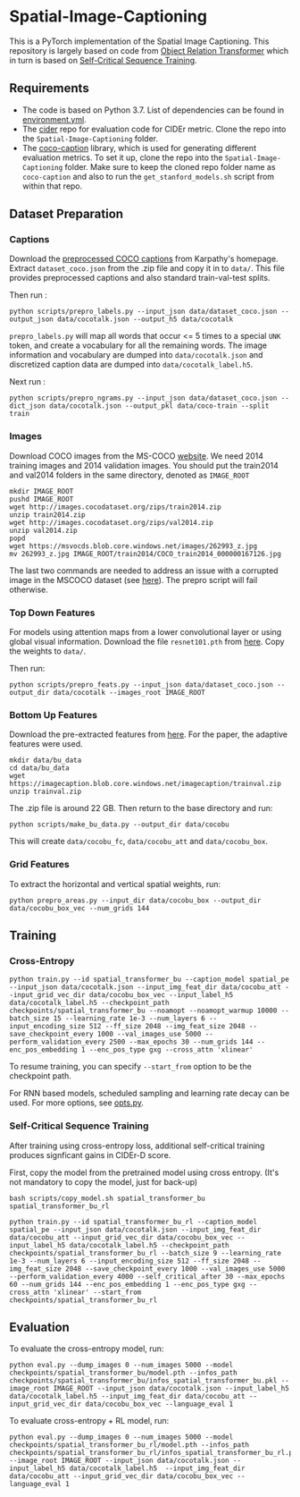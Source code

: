 # Spatial-Image-Captioning
This is a PyTorch implementation of the Spatial Image Captioning. This repository is largely based on code from [Object Relation Transformer](https://github.com/yahoo/object_relation_transformer) which in turn is based on [Self-Critical Sequence Training](https://github.com/ruotianluo/self-critical.pytorch).

## Requirements
- The code is based on Python 3.7. List of dependencies can be found in [environment.yml]().
- The [cider](https://github.com/ruotianluo/cider) repo for evaluation code for CIDEr metric. Clone the repo into the `Spatial-Image-Captioning` folder.
- The [coco-caption](https://github.com/stevehuanghe/coco-caption-py3) library, which is used for generating different evaluation metrics. To set it up, clone the repo into the `Spatial-Image-Captioning` folder. Make sure to keep the cloned repo folder name as `coco-caption` and also to run the `get_stanford_models.sh` script from within that repo.

## Dataset Preparation

### Captions
Download the [preprocessed COCO captions](http://cs.stanford.edu/people/karpathy/deepimagesent/caption_datasets.zip) from Karpathy's homepage. Extract `dataset_coco.json` from the .zip file and copy it in to `data/`. This file provides preprocessed captions and also standard train-val-test splits.

Then run :
```
python scripts/prepro_labels.py --input_json data/dataset_coco.json --output_json data/cocotalk.json --output_h5 data/cocotalk
```
`prepro_labels.py` will map all words that occur <= 5 times to a special `UNK` token, and create a vocabulary for all the remaining words. The image information and vocabulary are dumped into `data/cocotalk.json` and discretized caption data are dumped into `data/cocotalk_label.h5`.

Next run :
```
python scripts/prepro_ngrams.py --input_json data/dataset_coco.json --dict_json data/cocotalk.json --output_pkl data/coco-train --split train
```

### Images
Download COCO images from the MS-COCO [website](http://mscoco.org/dataset/#download). We need 2014 training images and 2014 validation images. You should put the train2014 and val2014 folders in the same directory, denoted as `IMAGE_ROOT`

```
mkdir IMAGE_ROOT
pushd IMAGE_ROOT
wget http://images.cocodataset.org/zips/train2014.zip
unzip train2014.zip
wget http://images.cocodataset.org/zips/val2014.zip
unzip val2014.zip
popd
wget https://msvocds.blob.core.windows.net/images/262993_z.jpg
mv 262993_z.jpg IMAGE_ROOT/train2014/COCO_train2014_000000167126.jpg
```

The last two commands are needed to address an issue with a corrupted image in the MSCOCO dataset (see [here](https://github.com/karpathy/neuraltalk2/issues/4)). The prepro script will fail otherwise.

### Top Down Features
For models using attention maps from a lower convolutional layer or using global visual information. Download the file `resnet101.pth` from [here](https://drive.google.com/drive/folders/0B7fNdx_jAqhtbVYzOURMdDNHSGM). Copy the weights to `data/`.

Then run:
```
python scripts/prepro_feats.py --input_json data/dataset_coco.json --output_dir data/cocotalk --images_root IMAGE_ROOT
```

### Bottom Up Features
Download the pre-extracted features from [here](https://github.com/peteanderson80/bottom-up-attention). For the paper, the adaptive features were used.

```
mkdir data/bu_data
cd data/bu_data
wget https://imagecaption.blob.core.windows.net/imagecaption/trainval.zip
unzip trainval.zip
```
The .zip file is around 22 GB. Then return to the base directory and run:
```
python scripts/make_bu_data.py --output_dir data/cocobu
```

This will create `data/cocobu_fc`, `data/cocobu_att` and `data/cocobu_box`.

### Grid Features
To extract the horizontal and vertical spatial weights, run:
```
python prepro_areas.py --input_dir data/cocobu_box --output_dir data/cocobu_box_vec --num_grids 144
```

## Training

### Cross-Entropy
```
python train.py --id spatial_transformer_bu --caption_model spatial_pe --input_json data/cocotalk.json --input_img_feat_dir data/cocobu_att --input_grid_vec_dir data/cocobu_box_vec --input_label_h5 data/cocotalk_label.h5 --checkpoint_path checkpoints/spatial_transformer_bu --noamopt --noamopt_warmup 10000 --batch_size 15 --learning_rate 1e-3 --num_layers 6 --input_encoding_size 512 --ff_size 2048 --img_feat_size 2048 --save_checkpoint_every 1000 --val_images_use 5000 --perform_validation_every 2500 --max_epochs 30 --num_grids 144 --enc_pos_embedding 1 --enc_pos_type gxg --cross_attn 'xlinear'
```
To resume training, you can specify `--start_from` option to be the checkpoint path.

For RNN based models, scheduled sampling and learning rate decay can be used. For more options, see [opts.py]().

### Self-Critical Sequence Training
After training using cross-entropy loss, additional self-critical training produces signficant gains in CIDEr-D score.

First, copy the model from the pretrained model using cross entropy. (It's not mandatory to copy the model, just for back-up)
```
bash scripts/copy_model.sh spatial_transformer_bu spatial_transformer_bu_rl
```

```
python train.py --id spatial_transformer_bu_rl --caption_model spatial_pe --input_json data/cocotalk.json --input_img_feat_dir data/cocobu_att --input_grid_vec_dir data/cocobu_box_vec --input_label_h5 data/cocotalk_label.h5 --checkpoint_path checkpoints/spatial_transformer_bu_rl --batch_size 9 --learning_rate 1e-3 --num_layers 6 --input_encoding_size 512 --ff_size 2048 --img_feat_size 2048 --save_checkpoint_every 1000 --val_images_use 5000 --perform_validation_every 4000 --self_critical_after 30 --max_epochs 60 --num_grids 144 --enc_pos_embedding 1 --enc_pos_type gxg --cross_attn 'xlinear' --start_from checkpoints/spatial_transformer_bu_rl
```

## Evaluation
To evaluate the cross-entropy model, run:
```
python eval.py --dump_images 0 --num_images 5000 --model checkpoints/spatial_transformer_bu/model.pth --infos_path checkpoints/spatial_transformer_bu/infos_spatial_transformer_bu.pkl --image_root IMAGE_ROOT --input_json data/cocotalk.json --input_label_h5 data/cocotalk_label.h5 --input_img_feat_dir data/cocobu_att --input_grid_vec_dir data/cocobu_box_vec --language_eval 1
```

To evaluate cross-entropy + RL model, run:
```
python eval.py --dump_images 0 --num_images 5000 --model checkpoints/spatial_transformer_bu_rl/model.pth --infos_path checkpoints/spatial_transformer_bu_rl/infos_spatial_transformer_bu_rl.pkl --image_root IMAGE_ROOT --input_json data/cocotalk.json --input_label_h5 data/cocotalk_label.h5  --input_img_feat_dir data/cocobu_att --input_grid_vec_dir data/cocobu_box_vec --language_eval 1
```

